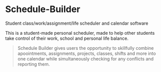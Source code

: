 # Schedule-Builder
Student class/work/assignment/life scheduler and calendar software

This is a student-made personal scheduler, made to help other students take control of their work, school and personal life balance.
>Schedule Builder gives users the opportunity to skillfully combine apoointments, assignments, projects, classes, shifts and more into one calendar while simultaneously checking for any conflicts and reporting them.
